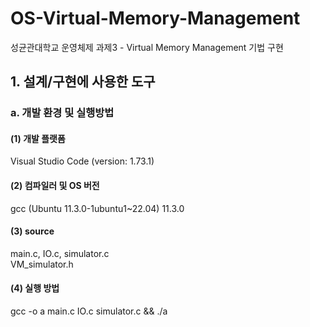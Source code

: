 # OS-Virtual-Memory-Management
성균관대학교 운영체제 과제3 - Virtual Memory Management 기법 구현

## 1. 설계/구현에 사용한 도구
### a. 개발 환경 및 실행방법
#### (1) 개발 플랫폼 
Visual Studio Code (version: 1.73.1)
#### (2) 컴파일러 및 OS 버전
gcc (Ubuntu 11.3.0-1ubuntu1~22.04) 11.3.0
#### (3) source 
main.c, IO.c, simulator.c <br> 
VM_simulator.h
#### (4) 실행 방법
gcc -o a main.c IO.c simulator.c && ./a
